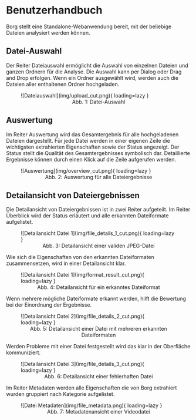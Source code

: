 # Benutzerhandbuch

Borg stellt eine Standalone-Webanwendung bereit, mit der beliebige Dateien analysiert werden können.

## Datei-Auswahl

Der Reiter Dateiauswahl ermöglicht die Auswahl von einzelnen Dateien und ganzen Ordnern für die Analyse. Die Auswahl kann per Dialog oder Drag and Drop erfolgen. Wenn ein Ordner ausgewählt wird, werden auch die Dateien aller enthaltenen Ordner hochgeladen.

<figure markdown="span">
  ![Dateiauswahl](img/upload_cut.png){ loading=lazy }
  <br>
  <center><figcaption>Abb. 1: Datei-Auswahl</figcaption></center>
</figure>

## Auswertung

Im Reiter Auswertung wird das Gesamtergebnis für alle hochgeladenen Dateien dargestellt. Für jede Datei werden in einer eigenen Zeile die wichtigsten extrahierten Eigenschaften sowie der Status angezeigt. Der Status stellt die Qualität des Gesamtergebnisses symbolisch dar. Detaillierte Ergebnisse können durch einen Klick auf die Zeile aufgerufen werden.

<figure markdown="span">
  ![Auswertung](img/overview_cut.png){ loading=lazy }
  <br>
  <center><figcaption>Abb. 2: Auswertung für alle Dateiergebnisse</figcaption></center>
</figure>

## Detailansicht von Dateiergebnissen

Die Detailansicht von Dateiergebnissen ist in zwei Reiter aufgeteilt. Im Reiter Überblick wird der Status erläutert und alle erkannten Dateiformate aufgelistet.

<figure markdown="span">
  ![Detailansicht Datei 1](img/file_details_1_cut.png){ loading=lazy }
  <br>
  <center><figcaption>Abb. 3: Detailansicht einer validen JPEG-Datei</figcaption></center>
</figure>

Wie sich die Eigenschaften von den erkannten Dateiformaten zusammensetzen, wird in einer Detailansicht klar.

<figure markdown="span">
  ![Detailansicht Datei 1](img/format_result_cut.png){ loading=lazy }
  <br>
  <center><figcaption>Abb. 4: Detailansicht für ein erkanntes Dateiformat</figcaption></center>
</figure>

Wenn mehrere mögliche Dateiformate erkannt werden, hilft die Bewertung bei der Einordnung der Ergebnisse.

<figure markdown="span">
  ![Detailansicht Datei 2](img/file_details_2_cut.png){ loading=lazy }
  <br>
  <center><figcaption>Abb. 5: Detailansicht einer Datei mit mehreren erkannten Dateiformaten</figcaption></center>
</figure>

Werden Probleme mit einer Datei festgestellt wird das klar in der Oberfläche kommuniziert.

<figure markdown="span">
  ![Detailansicht Datei 3](img/file_details_3_cut.png){ loading=lazy }
  <br>
  <center><figcaption>Abb. 6: Detailansicht einer fehlerhaften Datei</figcaption></center>
</figure>

Im Reiter Metadaten werden alle Eigenschaften die von Borg extrahiert wurden gruppiert nach Kategorie aufgelistet.

<figure markdown="span">
  ![Datei Metadaten](img/file_metadata.png){ loading=lazy }
  <br>
  <center><figcaption>Abb. 7: Metadatenansicht einer Videodatei</figcaption></center>
</figure>
